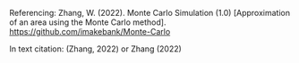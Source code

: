 Referencing:
Zhang, W. (2022). Monte Carlo Simulation (1.0) [Approximation of an area using the Monte Carlo method]. https://github.com/imakebank/Monte-Carlo

In text citation:
(Zhang, 2022) or Zhang (2022)
